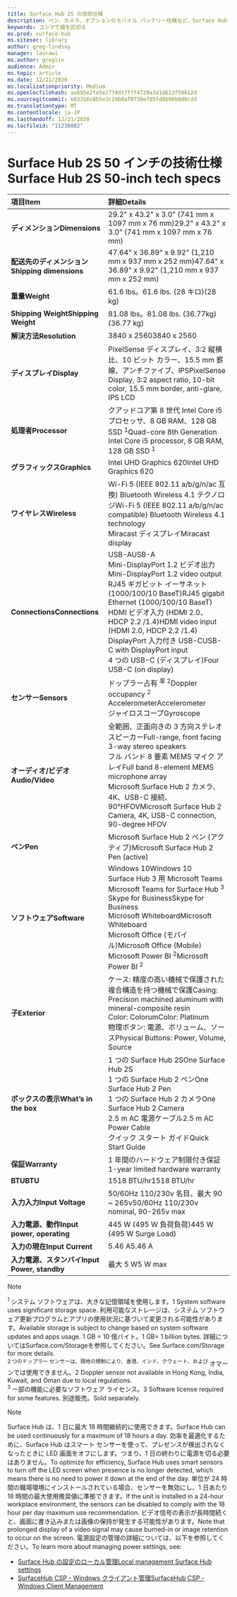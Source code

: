 ```yaml
---
title: Surface Hub 2S の技術仕様
description: ペン、カメラ、オプションのモバイル バッテリー仕様など、Surface Hub 2S の技術仕様をご覧ください。
keywords: コンマで値を区切る
ms.prod: surface-hub
ms.sitesec: library
author: greg-lindsay
manager: laurawi
ms.author: greglin
audience: Admin
ms.topic: article
ms.date: 12/21/2020
ms.localizationpriority: Medium
ms.openlocfilehash: aa895e2fe5e2774d17f7f4729a3d1d613f59612d
ms.sourcegitcommit: e83316c8b5e3c29b0af0730ef05fd8b96b0d0cdd
ms.translationtype: MT
ms.contentlocale: ja-JP
ms.lasthandoff: 12/21/2020
ms.locfileid: "11238082"
---
```

# <span data-ttu-id="d3457-104">Surface Hub 2S 50 インチの技術仕様</span><span class="sxs-lookup"><span data-stu-id="d3457-104">Surface Hub 2S 50-inch tech specs</span></span>

|**<span data-ttu-id="d3457-105">項目</span><span class="sxs-lookup"><span data-stu-id="d3457-105">Item</span></span>**|**<span data-ttu-id="d3457-106">詳細</span><span class="sxs-lookup"><span data-stu-id="d3457-106">Details</span></span>**|
|:------ |:--------- |
|**<span data-ttu-id="d3457-107">ディメンション</span><span class="sxs-lookup"><span data-stu-id="d3457-107">Dimensions</span></span>**| <span data-ttu-id="d3457-108">29.2" x 43.2" x 3.0" (741 mm x 1097 mm x 76 mm)</span><span class="sxs-lookup"><span data-stu-id="d3457-108">29.2" x 43.2" x 3.0” (741 mm x 1097 mm x 76 mm)</span></span> |
|**<span data-ttu-id="d3457-109">配送先のディメンション</span><span class="sxs-lookup"><span data-stu-id="d3457-109">Shipping dimensions</span></span>**| <span data-ttu-id="d3457-110">47.64" x 36.89" x 9.92" (1,210 mm x 937 mm x 252 mm)</span><span class="sxs-lookup"><span data-stu-id="d3457-110">47.64" x 36.89" x 9.92" (1,210 mm x 937 mm x 252 mm)</span></span>|
|**<span data-ttu-id="d3457-111">重量</span><span class="sxs-lookup"><span data-stu-id="d3457-111">Weight</span></span>**| <span data-ttu-id="d3457-112">61.6 lbs。</span><span class="sxs-lookup"><span data-stu-id="d3457-112">61.6 lbs.</span></span> <span data-ttu-id="d3457-113">(28 キロ)</span><span class="sxs-lookup"><span data-stu-id="d3457-113">(28 kg)</span></span> |
|**<span data-ttu-id="d3457-114">Shipping Weight</span><span class="sxs-lookup"><span data-stu-id="d3457-114">Shipping Weight</span></span>**| <span data-ttu-id="d3457-115">81.08 lbs。</span><span class="sxs-lookup"><span data-stu-id="d3457-115">81.08 lbs.</span></span> <span data-ttu-id="d3457-116">(36.77kg)</span><span class="sxs-lookup"><span data-stu-id="d3457-116">(36.77 kg)</span></span> |
|**<span data-ttu-id="d3457-117">解決方法</span><span class="sxs-lookup"><span data-stu-id="d3457-117">Resolution</span></span>**| <span data-ttu-id="d3457-118">3840 x 2560</span><span class="sxs-lookup"><span data-stu-id="d3457-118">3840 x 2560</span></span> |
|**<span data-ttu-id="d3457-119">ディスプレイ</span><span class="sxs-lookup"><span data-stu-id="d3457-119">Display</span></span>**| <span data-ttu-id="d3457-120">PixelSense ディスプレイ、3:2 縦横比、10 ビット カラー、15.5 mm 罫線、アンチファイブ、IPS</span><span class="sxs-lookup"><span data-stu-id="d3457-120">PixelSense Display, 3:2 aspect ratio, 10-bit color, 15.5 mm border, anti-glare, IPS LCD</span></span> |
|**<span data-ttu-id="d3457-121">処理者</span><span class="sxs-lookup"><span data-stu-id="d3457-121">Processor</span></span>**| <span data-ttu-id="d3457-122">クアッドコア第 8 世代 Intel Core i5 プロセッサ、8 GB RAM、128 GB SSD <sup> 1</span><span class="sxs-lookup"><span data-stu-id="d3457-122">Quad-core 8th Generation Intel Core i5 processor, 8 GB RAM, 128 GB SSD <sup>1</span></span></sup> |
|**<span data-ttu-id="d3457-123">グラフィックス</span><span class="sxs-lookup"><span data-stu-id="d3457-123">Graphics</span></span>**| <span data-ttu-id="d3457-124">Intel UHD Graphics 620</span><span class="sxs-lookup"><span data-stu-id="d3457-124">Intel UHD Graphics 620</span></span> |
|**<span data-ttu-id="d3457-125">ワイヤレス</span><span class="sxs-lookup"><span data-stu-id="d3457-125">Wireless</span></span>**| <span data-ttu-id="d3457-126">Wi-Fi 5 (IEEE 802.11 a/b/g/n/ac 互換) Bluetooth Wireless 4.1 テクノロジ</span><span class="sxs-lookup"><span data-stu-id="d3457-126">Wi-Fi 5 (IEEE 802.11 a/b/g/n/ac compatible) Bluetooth Wireless 4.1 technology</span></span> <br> <span data-ttu-id="d3457-127">Miracast ディスプレイ</span><span class="sxs-lookup"><span data-stu-id="d3457-127">Miracast display</span></span> |
|**<span data-ttu-id="d3457-128">Connections</span><span class="sxs-lookup"><span data-stu-id="d3457-128">Connections</span></span>**| <span data-ttu-id="d3457-129">USB-A</span><span class="sxs-lookup"><span data-stu-id="d3457-129">USB-A</span></span> <br> <span data-ttu-id="d3457-130">Mini-DisplayPort 1.2 ビデオ出力</span><span class="sxs-lookup"><span data-stu-id="d3457-130">Mini-DisplayPort 1.2 video output</span></span> <br> <span data-ttu-id="d3457-131">RJ45 ギガビット イーサネット (1000/100/10 BaseT)</span><span class="sxs-lookup"><span data-stu-id="d3457-131">RJ45 gigabit Ethernet (1000/100/10 BaseT)</span></span> <br> <span data-ttu-id="d3457-132">HDMI ビデオ入力 (HDMI 2.0、HDCP 2.2 /1.4)</span><span class="sxs-lookup"><span data-stu-id="d3457-132">HDMI video input (HDMI 2.0, HDCP 2.2 /1.4)</span></span> <br> <span data-ttu-id="d3457-133">DisplayPort 入力付き USB-C</span><span class="sxs-lookup"><span data-stu-id="d3457-133">USB-C with DisplayPort input</span></span> <br> <span data-ttu-id="d3457-134">4 つの USB-C (ディスプレイ)</span><span class="sxs-lookup"><span data-stu-id="d3457-134">Four USB-C (on display)</span></span> |
|**<span data-ttu-id="d3457-135">センサー</span><span class="sxs-lookup"><span data-stu-id="d3457-135">Sensors</span></span>**| <span data-ttu-id="d3457-136">ドップラー占有 <sup> 率 2</span><span class="sxs-lookup"><span data-stu-id="d3457-136">Doppler occupancy <sup>2</span></span></sup> <br> <span data-ttu-id="d3457-137">Accelerometer</span><span class="sxs-lookup"><span data-stu-id="d3457-137">Accelerometer</span></span> <br> <span data-ttu-id="d3457-138">ジャイロスコープ</span><span class="sxs-lookup"><span data-stu-id="d3457-138">Gyroscope</span></span> |
|**<span data-ttu-id="d3457-139">オーディオ/ビデオ</span><span class="sxs-lookup"><span data-stu-id="d3457-139">Audio/Video</span></span>**| <span data-ttu-id="d3457-140">全範囲、正面向きの 3 方向ステレオ スピーカー</span><span class="sxs-lookup"><span data-stu-id="d3457-140">Full-range, front facing 3-way stereo speakers</span></span> <br> <span data-ttu-id="d3457-141">フル バンド 8 要素 MEMS マイク アレイ</span><span class="sxs-lookup"><span data-stu-id="d3457-141">Full band 8-element MEMS microphone array</span></span> <br> <span data-ttu-id="d3457-142">Microsoft Surface Hub 2 カメラ、4K、USB-C 接続、90°HFOV</span><span class="sxs-lookup"><span data-stu-id="d3457-142">Microsoft Surface Hub 2 Camera, 4K, USB-C connection, 90-degree HFOV</span></span> |
|**<span data-ttu-id="d3457-143">ペン</span><span class="sxs-lookup"><span data-stu-id="d3457-143">Pen</span></span>**| <span data-ttu-id="d3457-144">Microsoft Surface Hub 2 ペン (アクティブ)</span><span class="sxs-lookup"><span data-stu-id="d3457-144">Microsoft Surface Hub 2 Pen (active)</span></span> |
|**<span data-ttu-id="d3457-145">ソフトウェア</span><span class="sxs-lookup"><span data-stu-id="d3457-145">Software</span></span>**| <span data-ttu-id="d3457-146">Windows 10</span><span class="sxs-lookup"><span data-stu-id="d3457-146">Windows 10</span></span> <br> <span data-ttu-id="d3457-147">Surface Hub 3 用 Microsoft Teams <sup></span><span class="sxs-lookup"><span data-stu-id="d3457-147">Microsoft Teams for Surface Hub <sup>3</span></span></sup> <br> <span data-ttu-id="d3457-148">Skype for Business</span><span class="sxs-lookup"><span data-stu-id="d3457-148">Skype for Business</span></span> <br> <span data-ttu-id="d3457-149">Microsoft Whiteboard</span><span class="sxs-lookup"><span data-stu-id="d3457-149">Microsoft Whiteboard</span></span> <br> <span data-ttu-id="d3457-150">Microsoft Office (モバイル)</span><span class="sxs-lookup"><span data-stu-id="d3457-150">Microsoft Office (Mobile)</span></span> <br> <span data-ttu-id="d3457-151">Microsoft Power BI <sup> 2</span><span class="sxs-lookup"><span data-stu-id="d3457-151">Microsoft Power BI <sup>2</span></span></sup> |
|**<span data-ttu-id="d3457-152">子</span><span class="sxs-lookup"><span data-stu-id="d3457-152">Exterior</span></span>**| <span data-ttu-id="d3457-153">ケース: 精度の高い機械で保護された複合構造を持つ機械で保護</span><span class="sxs-lookup"><span data-stu-id="d3457-153">Casing: Precision machined aluminum with mineral-composite resin</span></span> <br> <span data-ttu-id="d3457-154">Color: Colorum</span><span class="sxs-lookup"><span data-stu-id="d3457-154">Color: Platinum</span></span> <br> <span data-ttu-id="d3457-155">物理ボタン: 電源、ボリューム、ソース</span><span class="sxs-lookup"><span data-stu-id="d3457-155">Physical Buttons: Power, Volume, Source</span></span> |
|**<span data-ttu-id="d3457-156">ボックスの表示</span><span class="sxs-lookup"><span data-stu-id="d3457-156">What’s in the box</span></span>**| <span data-ttu-id="d3457-157">1 つの Surface Hub 2S</span><span class="sxs-lookup"><span data-stu-id="d3457-157">One Surface Hub 2S</span></span> <br> <span data-ttu-id="d3457-158">1 つの Surface Hub 2 ペン</span><span class="sxs-lookup"><span data-stu-id="d3457-158">One Surface Hub 2 Pen</span></span>  <br> <span data-ttu-id="d3457-159">1 つの Surface Hub 2 カメラ</span><span class="sxs-lookup"><span data-stu-id="d3457-159">One Surface Hub 2 Camera</span></span> <br> <span data-ttu-id="d3457-160">2.5 m AC 電源ケーブル</span><span class="sxs-lookup"><span data-stu-id="d3457-160">2.5 m AC Power Cable</span></span> <br> <span data-ttu-id="d3457-161">クイック スタート ガイド</span><span class="sxs-lookup"><span data-stu-id="d3457-161">Quick Start Guide</span></span> |
|**<span data-ttu-id="d3457-162">保証</span><span class="sxs-lookup"><span data-stu-id="d3457-162">Warranty</span></span>**| <span data-ttu-id="d3457-163">1 年間のハードウェア制限付き保証</span><span class="sxs-lookup"><span data-stu-id="d3457-163">1-year limited hardware warranty</span></span> |
|**<span data-ttu-id="d3457-164">BTU</span><span class="sxs-lookup"><span data-stu-id="d3457-164">BTU</span></span>**| <span data-ttu-id="d3457-165">1518 BTU/hr</span><span class="sxs-lookup"><span data-stu-id="d3457-165">1518 BTU/hr</span></span> |
|**<span data-ttu-id="d3457-166">入力入力</span><span class="sxs-lookup"><span data-stu-id="d3457-166">Input Voltage</span></span>**| <span data-ttu-id="d3457-167">50/60Hz 110/230v 名目、最大 90 ~ 265v</span><span class="sxs-lookup"><span data-stu-id="d3457-167">50/60Hz 110/230v nominal, 90-265v max</span></span> |
|**<span data-ttu-id="d3457-168">入力電源、動作</span><span class="sxs-lookup"><span data-stu-id="d3457-168">Input power, operating</span></span>**| <span data-ttu-id="d3457-169">445 W (495 W 負荷負荷)</span><span class="sxs-lookup"><span data-stu-id="d3457-169">445 W (495 W Surge Load)</span></span> |
|**<span data-ttu-id="d3457-170">入力の現在</span><span class="sxs-lookup"><span data-stu-id="d3457-170">Input Current</span></span>**| <span data-ttu-id="d3457-171">5.46 A</span><span class="sxs-lookup"><span data-stu-id="d3457-171">5.46 A</span></span> |
|**<span data-ttu-id="d3457-172">入力電源、スタンバイ</span><span class="sxs-lookup"><span data-stu-id="d3457-172">Input Power, standby</span></span>**| <span data-ttu-id="d3457-173">最大 5 W</span><span class="sxs-lookup"><span data-stu-id="d3457-173">5 W max</span></span>  |

> [!NOTE]
> <sup><span data-ttu-id="d3457-174">1 </sup> システム ソフトウェアは、大きな記憶領域を使用します。</span><span class="sxs-lookup"><span data-stu-id="d3457-174">1</sup> System software uses significant storage space.</span></span> <span data-ttu-id="d3457-175">利用可能なストレージは、システム ソフトウェア更新プログラムとアプリの使用状況に基づいて変更される可能性があります。</span><span class="sxs-lookup"><span data-stu-id="d3457-175">Available storage is subject to change based on system software updates and apps usage.</span></span> <span data-ttu-id="d3457-176">1 GB = 10 億バイト。</span><span class="sxs-lookup"><span data-stu-id="d3457-176">1 GB= 1 billion bytes.</span></span> <span data-ttu-id="d3457-177">詳細についてはSurface.com/Storageを参照してください。</span><span class="sxs-lookup"><span data-stu-id="d3457-177">See Surface.com/Storage for more details.</span></span> <br> <sup><span data-ttu-id="d3457-178">2 つのドップラー センサーは、現地の規制により、香港、インド、クウェート、および </sup> オマーンでは使用できません。</span><span class="sxs-lookup"><span data-stu-id="d3457-178">2</sup> Doppler sensor not available in Hong Kong, India, Kuwait, and Oman  due to local regulations.</span></span>
<br> <sup><span data-ttu-id="d3457-179">3 </sup> 一部の機能に必要なソフトウェア ライセンス。</span><span class="sxs-lookup"><span data-stu-id="d3457-179">3</sup> Software license required for some features.</span></span> <span data-ttu-id="d3457-180">別途販売。</span><span class="sxs-lookup"><span data-stu-id="d3457-180">Sold separately.</span></span><br> 

> [!NOTE]
> <span data-ttu-id="d3457-181">Surface Hub は、1 日に最大 18 時間継続的に使用できます。</span><span class="sxs-lookup"><span data-stu-id="d3457-181">Surface Hub can be used continuously for a maximum of 18 hours a day.</span></span> <span data-ttu-id="d3457-182">効率を最適化するために、Surface Hub はスマート センサーを使って、プレゼンスが検出されなくなったときに LED 画面をオフにします。つまり、1 日の終わりに電源を切る必要はありません。</span><span class="sxs-lookup"><span data-stu-id="d3457-182">To optimize for efficiency, Surface Hub uses smart sensors to turn off the LED screen when presence is no longer detected, which means there is no need to power it down at the end of the day.</span></span> <span data-ttu-id="d3457-183">単位が 24 時間の職場環境にインストールされている場合、センサーを無効にし、1 日あたり 18 時間の最大使用推奨値に準拠できます。</span><span class="sxs-lookup"><span data-stu-id="d3457-183">If the unit is installed in a 24-hour workplace environment, the sensors can be disabled to comply with the 18 hour per day maximum use recommendation.</span></span> <span data-ttu-id="d3457-184">ビデオ信号の表示が長時間続くと、画面に書き込みまたは画像の保持が発生する可能性があります。</span><span class="sxs-lookup"><span data-stu-id="d3457-184">Note that prolonged display of a video signal may cause burned-in or image retention to occur on the screen.</span></span> <span data-ttu-id="d3457-185">電源設定の管理の詳細については、以下を参照してください。</span><span class="sxs-lookup"><span data-stu-id="d3457-185">To learn more about managing power settings, see:</span></span>
>
> - [<span data-ttu-id="d3457-186">Surface Hub の設定のローカル管理</span><span class="sxs-lookup"><span data-stu-id="d3457-186">Local management Surface Hub settings</span></span>](local-management-surface-hub-settings.md)
> - [<span data-ttu-id="d3457-187">SurfaceHub CSP - Windows クライアント管理</span><span class="sxs-lookup"><span data-stu-id="d3457-187">SurfaceHub CSP - Windows Client Management</span></span>](https://docs.microsoft.com/windows/client-management/mdm/surfacehub-csp)